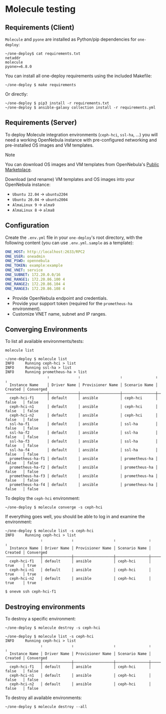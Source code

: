 [//]: # ( vim: set wrap : )

# Molecule testing

## Requirements (Client)

`Molecule` and `pyone` are installed as Python/pip dependencies for `one-deploy`:

```shell
~/one-deploy$ cat requirements.txt
netaddr
molecule
pyone>=6.8.0
```

You can install all one-deploy requirements using the included Makefile:

```shell
~/one-deploy $ make requirements
```

Or directly:

```shell
~/one-deploy $ pip3 install -r requirements.txt
~/one-deploy $ ansible-galaxy collection install -r requirements.yml
```

## Requirements (Server)

To deploy Molecule integration environments (`ceph-hci`, `ssl-ha`, ...) you will need a working
OpenNebula instance with pre-configured networking and pre-installed OS images and VM templates.

> [!NOTE]
> You can download OS images and VM templates from OpenNebula's [Public Marketplace](https://marketplace.opennebula.io/appliance).

Download (and rename) VM templates and OS images into your OpenNebula instance:

- `Ubuntu 22.04` -> `ubuntu2204`
- `Ubuntu 20.04` -> `ubuntu2004`
- `AlmaLinux 9` -> `alma9`
- `AlmaLinux 8` -> `alma8`

## Configuration

Create the `.env.yml` file in your `one-deploy`'s root directory, with the following content (you can use `.env.yml.sample` as a template):

```yaml
ONE_HOST: http://localhost:2633/RPC2
ONE_USER: oneadmin
ONE_PSWD: opennebula
ONE_TOKEN: example:example
ONE_VNET: service
ONE_SUBNET: 172.20.0.0/16
ONE_RANGE1: 172.20.86.100 4
ONE_RANGE2: 172.20.86.104 4
ONE_RANGE3: 172.20.86.108 4
```

- Provide OpenNebula endpoint and credentials.
- Provide your support token (required for the `prometheus-ha` environment).
- Customize VNET name, subnet and IP ranges.

## Converging Environments

To list all available environments/tests:

```
molecule list
```

```shell
~/one-deploy $ molecule list
INFO     Running ceph-hci > list
INFO     Running ssl-ha > list
INFO     Running prometheus-ha > list
                   ╷             ╷                  ╷               ╷         ╷
  Instance Name    │ Driver Name │ Provisioner Name │ Scenario Name │ Created │ Converged
╶──────────────────┼─────────────┼──────────────────┼───────────────┼─────────┼───────────╴
  ceph-hci-f1      │ default     │ ansible          │ ceph-hci      │ false   │ false
  ceph-hci-n1      │ default     │ ansible          │ ceph-hci      │ false   │ false
  ceph-hci-n2      │ default     │ ansible          │ ceph-hci      │ false   │ false
  ssl-ha-f1        │ default     │ ansible          │ ssl-ha        │ false   │ false
  ssl-ha-f2        │ default     │ ansible          │ ssl-ha        │ false   │ false
  ssl-ha-f3        │ default     │ ansible          │ ssl-ha        │ false   │ false
  ssl-ha-f4        │ default     │ ansible          │ ssl-ha        │ false   │ false
  prometheus-ha-f1 │ default     │ ansible          │ prometheus-ha │ false   │ false
  prometheus-ha-f2 │ default     │ ansible          │ prometheus-ha │ false   │ false
  prometheus-ha-f3 │ default     │ ansible          │ prometheus-ha │ false   │ false
  prometheus-ha-f4 │ default     │ ansible          │ prometheus-ha │ false   │ false
```

To deploy the `ceph-hci` environment:

```shell
~/one-deploy $ molecule converge -s ceph-hci
```

If everything goes well, you should be able to log in and examine the environment:

```shell
~/one-deploy $ molecule list -s ceph-hci
INFO     Running ceph-hci > list
                ╷             ╷                  ╷               ╷         ╷
  Instance Name │ Driver Name │ Provisioner Name │ Scenario Name │ Created │ Converged
╶───────────────┼─────────────┼──────────────────┼───────────────┼─────────┼───────────╴
  ceph-hci-f1   │ default     │ ansible          │ ceph-hci      │ true    │ true
  ceph-hci-n1   │ default     │ ansible          │ ceph-hci      │ true    │ true
  ceph-hci-n2   │ default     │ ansible          │ ceph-hci      │ true    │ true
```

```shell
$ onevm ssh ceph-hci-f1
```

## Destroying environments

To destroy a specific environment:

```shell
~/one-deploy $ molecule destroy -s ceph-hci
```

```shell
~/one-deploy $ molecule list -s ceph-hci
INFO     Running ceph-hci > list
                ╷             ╷                  ╷               ╷         ╷
  Instance Name │ Driver Name │ Provisioner Name │ Scenario Name │ Created │ Converged
╶───────────────┼─────────────┼──────────────────┼───────────────┼─────────┼───────────╴
  ceph-hci-f1   │ default     │ ansible          │ ceph-hci      │ false   │ false
  ceph-hci-n1   │ default     │ ansible          │ ceph-hci      │ false   │ false
  ceph-hci-n2   │ default     │ ansible          │ ceph-hci      │ false   │ false
```

To destroy all available environments:

```shell
~/one-deploy $ molecule destroy --all
```
